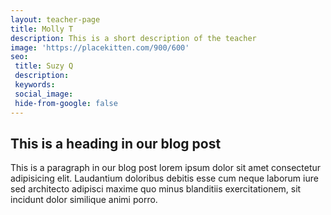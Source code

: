 ```yaml
---
layout: teacher-page
title: Molly T
description: This is a short description of the teacher 
image: 'https://placekitten.com/900/600'
seo: 
 title: Suzy Q 
 description: 
 keywords: 
 social_image: 
 hide-from-google: false
---
```


## This is a heading in our blog post 

This  is a paragraph in our blog post lorem ipsum dolor sit amet consectetur adipisicing elit. Laudantium doloribus debitis esse cum neque laborum iure sed architecto adipisci maxime quo minus blanditiis exercitationem, sit incidunt dolor similique animi porro.